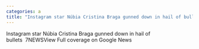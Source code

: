 ```yaml
---
categories: a
title: "Instagram star Núbia Cristina Braga gunned down in hail of bullets  7NEWS"
---
```

Instagram star Núbia Cristina Braga gunned down in hail of bullets&nbsp;&nbsp;7NEWSView Full coverage on Google News